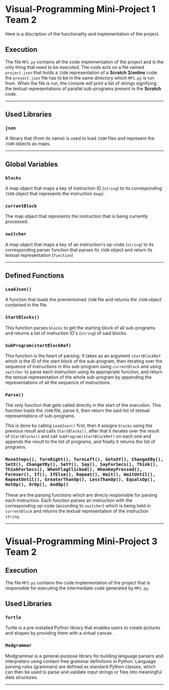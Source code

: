 # Visual-Programming Mini-Project 1 Team 2

Here is a discription of the functionality and implementation of the project.

## Execution

The file `MP1.py` contains all the code implementation of the project and is the only thing that need to be executed. The code acts on a file named `project.json` that holds a `JSON` representation of a **Scratch 3/online** code. the `project.json` file has to be in the same directory which `MP1.py` is run from. When the file is run, the console will print a list of strings signifying the textual representations of parallel sub-programs present in the **Scratch** code.

---

## Used Libraries

### `json`

A library that (from its name) is used to load `JSON` files and represent the `JSON` objects as maps.

---

## Global Variables

### `blocks`

A map object that maps a key of instruction ID (`string`) to its corresponding `JSON` object that represents the instruction (`map`).

### `currentBlock`

The map object that represents the instruction that is being currently processed.

### `switcher`

A map object that maps a key of an instruction's op-code (`string`) to its corresponding parser function that parses its `JSON` object and return its textual representation (`function`)

---

## Defined Functions

### `LoadJson()`

A function that loads the prementioned `JSON` file and returns the `JSON` object contained in the file.

### `StartBlocks()`

This function parses `blocks` to get the starting block of all sub-programs and returns a list of instruction ID's (`string`) of said blocks.

### `SubProgram(startBlockRef)`

This function is the heart of parsing. It takes as an argument `startBlockRef` which is the ID of the start block of the sub-program, then iterating over the sequence of instructions in this sub-program using `currentBlock` and using `switcher` to parse each instruction using its appropriate function, and return the textual representation of the whole sub-program by appending the representations of all the sequence of instructions.

### `Parse()`

The only function that gets called directly in the start of the execution. This function loads the `JSON` file, parse it, then return the said list of textual representations of sub-programs.

This is done by calling `LoadJson()` first, then it assigns `blocks` using the previous result and calls `StartBlocks()`, after that it iterates over the result of `StartBlocks()` and call `SubProgram(startBlockRef)` on each one and appends the result to the list of programs, and finally it returns the list of programs.

### `MoveSteps(), TurnRight(), TurnLeft(), GotoXY(), ChangeXBy(), SetX(), ChangeYBy(), SetY(), Say(), SayForSecs(), Think(), ThinkForSecs(), WhenFlagClicked(), WhenKeyPressed(), Forever(), If(), IfElse(), Repeat(), Wait(), WaitUntil(), RepeatUntil(), GreaterThanOp(), LessThanOp(), EqualsOp(), NotOp(), OrOp(), AndOp()`

These are the parsing functions which are direcly responsible for parsing each instruction. Each function parses an instruction with the corresponding op-code (according to `switcher`) which is being held in `currentBlock` and returns the textual representation of the instruction `string`.

---

# Visual-Programming Mini-Project 3 Team 2

## Execution

The file `MP3.py` contains the code implementation of the project that is responsible for executing the intermediate code generated by `MP1.py`.

## Used Libraries

### `Turtle`

Turtle is a pre-installed Python library that enables users to create pictures and shapes by providing them with a virtual canvas.

### `Modgrammar`

Modgrammar is a general-purpose library for building language parsers and interpreters using context-free grammar definitions in Python. Language parsing rules (grammars) are defined as standard Python classes, which can then be used to parse and validate input strings or files into meaningful data structures.

---

